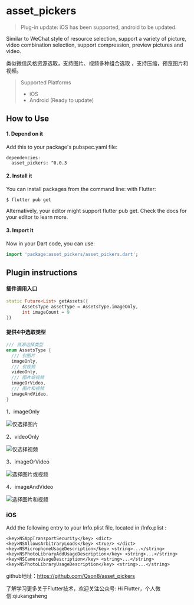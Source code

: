 # asset_pickers

> Plug-in update: iOS has been supported, android to be updated.

Similar to WeChat style of resource selection, support a variety of picture, video combination selection, support compression, preview pictures and video.

类似微信风格资源选取，支持图片、视频多种组合选取 ，支持压缩，预览图片和视频。

> Supported Platforms
> * iOS
> * Android (Ready to update)


## How to Use

#### 1. Depend on it
Add this to your package's pubspec.yaml file:
```
dependencies:
  asset_pickers: ^0.0.3
```

#### 2.  Install it
You can install packages from the command line:
with Flutter:

````
$ flutter pub get
````
Alternatively, your editor might support flutter pub get. Check the docs for your editor to learn more.

#### 3. Import it
Now in your Dart code, you can use:
```dart
import 'package:asset_pickers/asset_pickers.dart';
```

## Plugin instructions

#### 插件调用入口

```dart
static Future<List> getAssets({
      AssetsType assetType = AssetsType.imageOnly,
      int imageCount = 9
})
```

#### 提供4中选取类型
```dart
/// 资源选择类型
enum AssetsType {
  /// 仅图片
  imageOnly, 
  /// 仅视频
  videoOnly,
  /// 图片或视频
  imageOrVideo,
  /// 图片和视频
  imageAndVideo,
}
```

1、imageOnly

![仅选择图片](https://img.520lee.com/FgxDfQnJwL2DaSsUIGRBUHHT8ITy)

2、videoOnly

![仅选择视频](https://img.520lee.com/Ftpbj1kTNn0NEgJwafigzDe-Gg9T)

3、imageOrVideo

![选择图片或视频](https://img.520lee.com/FrzxNZ7JnzBjzmlfDPeZzXQ1sK0-)

4、imageAndVideo

![选择图片和视频](https://img.520lee.com/FgBiC1XQYhMZc-ankzzxXfAx7PWG)


### iOS
Add the following entry to your Info.plist file, located in /Info.plist : 

`<key>NSAppTransportSecurity</key> <dict> <key>NSAllowsArbitraryLoads</key> <true/> </dict> <key>NSMicrophoneUsageDescription</key> <string>...</string> <key>NSPhotoLibraryAddUsageDescription</key> <string>...</string> <key>NSCameraUsageDescription</key> <string>...</string> <key>NSPhotoLibraryUsageDescription</key> <string>...</string>`



github地址：https://github.com/Qson8/asset_pickers

了解学习更多关于Flutter技术，欢迎关注公众号: Hi Flutter，个人微信:qiukangsheng
